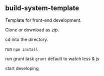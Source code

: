 ## build-system-template
Template for front-end development.

Clone or download as zip.

cd into the directory.

run `npm install`

run grunt task `grunt` default to watch less & js

start developing
